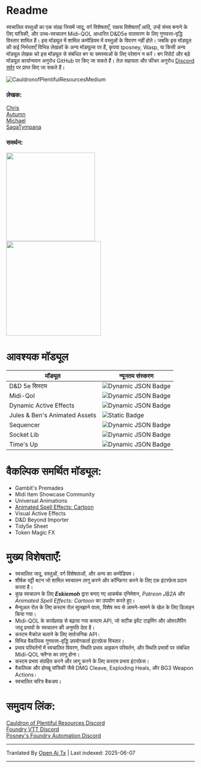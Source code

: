# Readme

स्वचालित वस्तुओं का एक संग्रह जिसमें जादू, वर्ग विशेषताएँ, राक्षस विशेषताएँ आदि, उन्हें संभव बनाने के लिए यांत्रिकी, और उच्च-स्वचालन Midi-QOL आधारित D&D5e वातावरण के लिए गुणवत्ता-वृद्धि विस्तार शामिल हैं। इस मॉड्यूल में शामिल कम्पेंडियम में वस्तुओं के विवरण नहीं होते। जबकि इस मॉड्यूल की कई निर्भरताएँ विभिन्न लेखकों के अन्य मॉड्यूल्स पर हैं, कृपया tposney, Wasp, या किसी अन्य मॉड्यूल लेखक को इस मॉड्यूल से संबंधित बग या समस्याओं के लिए परेशान न करें। बग रिपोर्ट और बड़े मॉड्यूल कार्यान्वयन अनुरोध GitHub पर किए जा सकते हैं। तेज़ सहायता और फीचर अनुरोध [Discord सर्वर](https://discord.gg/BumxBcQDrT) पर प्राप्त किए जा सकते हैं।

![CauldronofPlentifulResourcesMedium](https://github.com/user-attachments/assets/58c729ba-c499-45a3-a62c-c6982ad1f725) 
  
### लेखक:
[Chris](https://github.com/chrisk123999) <br> 
[Autumn](https://github.com/Autumn225) <br>
[Michael](https://github.com/roth-michael) <br>
[SagaTympana](https://github.com/SagaTympana)

### समर्थन:
[<img src="https://raw.githubusercontent.com/chrisk123999/chris-premades/master/images/chris-kofi.svg" width=237px />](https://ko-fi.com/O5O5G582S) <br>
[<img src="https://raw.githubusercontent.com/chrisk123999/chris-premades/master/images/michael-kofi.svg" width=253px />](https://ko-fi.com/T6T8XKCII)
  
# आवश्यक मॉड्यूल  
| मॉड्यूल | न्यूनतम संस्करण |  
| --- | --- | 
| D&D 5e सिस्टम | ![Dynamic JSON Badge](https://img.shields.io/badge/dynamic/json?url=https%3A%2F%2Fgithub.com%2Fchrisk123999%2Fchris-premades%2Freleases%2Flatest%2Fdownload%2Fmodule.json&query=%24.relationships.systems%5B%3A1%5D.compatibility.minimum&label=%20&color=orange) | 
| Midi-Qol | ![Dynamic JSON Badge](https://img.shields.io/badge/dynamic/json?url=https%3A%2F%2Fgithub.com%2Fchrisk123999%2Fchris-premades%2Freleases%2Flatest%2Fdownload%2Fmodule.json&query=%24.relationships.requires%5B0%5D.compatibility.minimum&label=%20&color=green) |  
| Dynamic Active Effects | ![Dynamic JSON Badge](https://img.shields.io/badge/dynamic/json?url=https%3A%2F%2Fgithub.com%2Fchrisk123999%2Fchris-premades%2Freleases%2Flatest%2Fdownload%2Fmodule.json&query=%24.relationships.requires%5B3%5D.compatibility.minimum&label=%20&color=green) |
| Jules & Ben's Animated Assets | ![Static Badge](https://img.shields.io/badge/0.6.0-blue) |  
| Sequencer | ![Dynamic JSON Badge](https://img.shields.io/badge/dynamic/json?url=https%3A%2F%2Fgithub.com%2Fchrisk123999%2Fchris-premades%2Freleases%2Flatest%2Fdownload%2Fmodule.json&query=%24.relationships.requires%5B1%5D.compatibility.minimum&label=%20&color=green) |  
| Socket Lib | ![Dynamic JSON Badge](https://img.shields.io/badge/dynamic/json?url=https%3A%2F%2Fgithub.com%2Fchrisk123999%2Fchris-premades%2Freleases%2Flatest%2Fdownload%2Fmodule.json&query=%24.relationships.requires%5B2%5D.compatibility.minimum&label=%20&color=green) |  
| Time's Up | ![Dynamic JSON Badge](https://img.shields.io/badge/dynamic/json?url=https%3A%2F%2Fgithub.com%2Fchrisk123999%2Fchris-premades%2Freleases%2Flatest%2Fdownload%2Fmodule.json&query=%24.relationships.requires%5B4%5D.compatibility.minimum&label=%20&color=green) |
  
# वैकल्पिक समर्थित मॉड्यूल:  
- Gambit's Premades
- Midi Item Showcase Community
- Universal Animations
- [Animated Spell Effects: Cartoon](https://github.com/chrisk123999/animated-spell-effects-cartoon/releases/download/0.4.6/module.json)
- Visual Active Effects
- D&D Beyond Importer
- Tidy5e Sheet
- Token Magic FX
  
# मुख्य विशेषताएँ:
- स्वचालित जादू, वस्तुओं, वर्ग विशेषताओं, और अन्य का कम्पेंडियम।
- शीर्षक पट्टी बटन जो शामिल स्वचालन लागू करने और कॉन्फ़िगर करने के लिए एक इंटरफ़ेस प्रदान करता है।
- कुछ स्वचालन के लिए ***Eskiemoh*** द्वारा बनाए गए आकर्षक एनिमेशन, *Patreon JB2A* और *Animated Spell Effects: Cartoon* का उपयोग करते हुए।
- मैन्युअल रोल के लिए कस्टम रोल सुलझाने वाला, विशेष रूप से आमने-सामने के खेल के लिए डिज़ाइन किया गया।
- Midi-QOL के कार्यप्रवाह से बढ़ाया गया कस्टम API, जो सटीक इवेंट टाइमिंग और ओवरलैपिंग जादू प्रभावों के स्वचालन की अनुमति देता है।
- कस्टम मैक्रोज़ चलाने के लिए सार्वजनिक API।
- विभिन्न वैकल्पिक गुणवत्ता-वृद्धि उपयोगकर्ता इंटरफ़ेस विस्तार।
- प्रभाव परिवर्तनों में स्वचालित विवरण, स्थिति प्रभाव आइकन परिवर्तन, और स्थिति प्रभावों पर संबंधित Midi-QOL फ्लैग्स का लागू होना।
- कस्टम प्रभाव संग्रहित करने और लागू करने के लिए कस्टम प्रभाव इंटरफ़ेस।
- वैकल्पिक और होमब्रू यांत्रिकी जैसे DMG Cleave, Exploding Heals, और BG3 Weapon Actions।
- स्वचालित चरित्र बैकअप।

# समुदाय लिंक:
[Cauldron of Plentiful Resources Discord](https://discord.gg/BumxBcQDrT)<br>
[Foundry VTT Discord](https://discord.gg/foundryvtt)<br>
[Posney's Foundry Automation Discord](https://discord.gg/Xd4NEvw5d7)<br>


---

Tranlated By [Open Ai Tx](https://github.com/OpenAiTx/OpenAiTx) | Last indexed: 2025-06-07

---